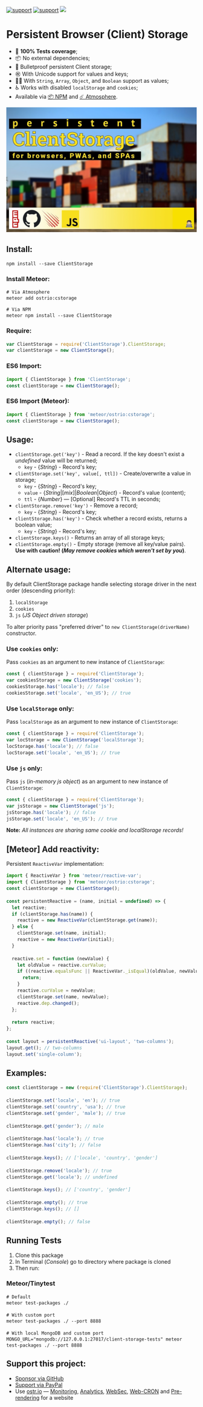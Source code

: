 [![support](https://img.shields.io/badge/support-GitHub-white)](https://github.com/sponsors/dr-dimitru)
[![support](https://img.shields.io/badge/support-PayPal-white)](https://paypal.me/veliovgroup)
<a href="https://ostr.io/info/built-by-developers-for-developers">
  <img src="https://ostr.io/apple-touch-icon-60x60.png" height="20">
</a>

# Persistent Browser (Client) Storage

- 👷 __100% Tests coverage__;
- 📦 No external dependencies;
- 💪 Bulletproof persistent Client storage;
- ㊗️ With Unicode support for values and keys;
- 👨‍💻 With `String`, `Array`, `Object`, and `Boolean` support as values;
- ♿ Works with disabled `localStorage` and `cookies`;
- Available via [📦 NPM](https://www.npmjs.com/package/ClientStorage) and [☄️ Atmosphere](https://atmospherejs.com/ostrio/cstorage).

![ClientStorage NPM library logo](https://raw.githubusercontent.com/VeliovGroup/Client-Storage/master/cover.jpg)

## Install:

```shell
npm install --save ClientStorage
```

### Install Meteor:

```shell
# Via Atmosphere
meteor add ostrio:cstorage
```

```shell
# Via NPM
meteor npm install --save ClientStorage
```

### Require:

```js
var ClientStorage = require('ClientStorage').ClientStorage;
var clientStorage = new ClientStorage();
```

### ES6 Import:

```js
import { ClientStorage } from 'ClientStorage';
const clientStorage = new ClientStorage();
```

### ES6 Import (Meteor):

```js
import { ClientStorage } from 'meteor/ostrio:cstorage';
const clientStorage = new ClientStorage();
```

## Usage:

- `clientStorage.get('key')` - Read a record. If the key doesn't exist a *undefined* value will be returned;
  - `key` - {*String*} - Record's key;
- `clientStorage.set('key', value[, ttl])` - Create/overwrite a value in storage;
  - `key` - {*String*} - Record's key;
  - `value` - {*String*|[*mix*]|*Boolean*|*Object*} - Record's value (content);
  - `ttl` - {*Number*} — [Optional] Record's TTL in seconds;
- `clientStorage.remove('key')` - Remove a record;
  - `key` - {*String*} - Record's key;
- `clientStorage.has('key')` - Check whether a record exists, returns a boolean value;
  - `key` - {*String*} - Record's key;
- `clientStorage.keys()` - Returns an array of all storage keys;
- `clientStorage.empty()` - Empty storage (remove all key/value pairs). __Use with caution! (*May remove cookies which weren't set by you*)__.

## Alternate usage:

By default ClientStorage package handle selecting storage driver in the next order (descending priority):

1. `localStorage`
2. `cookies`
3. `js` (*JS Object driven storage*)

To alter priority pass "preferred driver" to `new ClientStorage(driverName)` constructor.

### Use `cookies` only:

Pass `cookies` as an argument to new instance of `ClientStorage`:

```js
const { clientStorage } = require('ClientStorage');
var cookiesStorage = new ClientStorage('cookies');
cookiesStorage.has('locale'); // false
cookiesStorage.set('locale', 'en_US'); // true
```

### Use `localStorage` only:

Pass `localStorage` as an argument to new instance of `ClientStorage`:

```js
const { clientStorage } = require('ClientStorage');
var locStorage = new ClientStorage('localStorage');
locStorage.has('locale'); // false
locStorage.set('locale', 'en_US'); // true
```

### Use `js` only:

Pass `js` (*in-memory js object*) as an argument to new instance of `ClientStorage`:

```js
const { clientStorage } = require('ClientStorage');
var jsStorage = new ClientStorage('js');
jsStorage.has('locale'); // false
jsStorage.set('locale', 'en_US'); // true
```

__Note:__ *All instances are sharing same cookie and localStorage records!*

## [Meteor] Add reactivity:

Persistent `ReactiveVar` implementation:

```js
import { ReactiveVar } from 'meteor/reactive-var';
import { ClientStorage } from 'meteor/ostrio:cstorage';
const clientStorage = new ClientStorage();

const persistentReactive = (name, initial = undefined) => {
  let reactive;
  if (clientStorage.has(name)) {
    reactive = new ReactiveVar(clientStorage.get(name));
  } else {
    clientStorage.set(name, initial);
    reactive = new ReactiveVar(initial);
  }

  reactive.set = function (newValue) {
    let oldValue = reactive.curValue;
    if ((reactive.equalsFunc || ReactiveVar._isEqual)(oldValue, newValue)) {
      return;
    }
    reactive.curValue = newValue;
    clientStorage.set(name, newValue);
    reactive.dep.changed();
  };

  return reactive;
};

const layout = persistentReactive('ui-layout', 'two-columns');
layout.get(); // two-columns
layout.set('single-column');
```

## Examples:

```js
const clientStorage = new (require('ClientStorage').ClientStorage);

clientStorage.set('locale', 'en'); // true
clientStorage.set('country', 'usa'); // true
clientStorage.set('gender', 'male'); // true

clientStorage.get('gender'); // male

clientStorage.has('locale'); // true
clientStorage.has('city'); // false

clientStorage.keys(); // ['locale', 'country', 'gender']

clientStorage.remove('locale'); // true
clientStorage.get('locale'); // undefined

clientStorage.keys(); // ['country', 'gender']

clientStorage.empty(); // true
clientStorage.keys(); // []

clientStorage.empty(); // false
```

## Running Tests

1. Clone this package
2. In Terminal (*Console*) go to directory where package is cloned
3. Then run:

### Meteor/Tinytest

```shell
# Default
meteor test-packages ./

# With custom port
meteor test-packages ./ --port 8888

# With local MongoDB and custom port
MONGO_URL="mongodb://127.0.0.1:27017/client-storage-tests" meteor test-packages ./ --port 8888
```

## Support this project:

- [Sponsor via GitHub](https://github.com/sponsors/dr-dimitru)
- [Support via PayPal](https://paypal.me/veliovgroup)
- Use [ostr.io](https://ostr.io) — [Monitoring](https://snmp-monitoring.com), [Analytics](https://ostr.io/info/web-analytics), [WebSec](https://domain-protection.info), [Web-CRON](https://web-cron.info) and [Pre-rendering](https://prerendering.com) for a website
